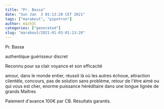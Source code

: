 ```yaml
---
title: "Pr. Bassa"
date: "Sun Jan  3 01:13:20 CET 2021"
tags: ["marabout", "pipotron"]
author: m1ch3l
categories: ["generated"]
slug: "marabout/2021-01-03-01:13:20"
---
```


Pr. Bassa

authentique guérisseur discret

Reconnu pour sa clair voyance et son efficacité

amour, dans le monde entier, réussit là où les autres échoue, attraction clientèle, concours, pas de solution sans problème, retour de l'être aimé ou qui vous est cher, enorme puissance héréditaire dans une longue lignée de grands Maîtres

Paiement d'avance 100€ par CB. Résultats garantis.
